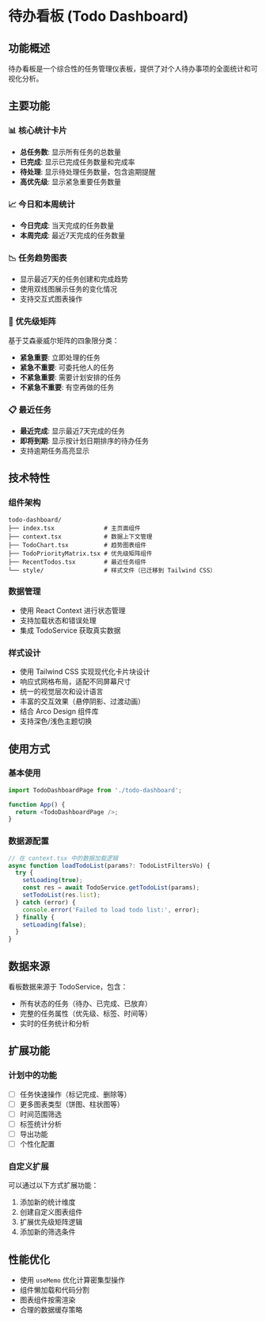 # 待办看板 (Todo Dashboard)

## 功能概述

待办看板是一个综合性的任务管理仪表板，提供了对个人待办事项的全面统计和可视化分析。

## 主要功能

### 📊 核心统计卡片
- **总任务数**: 显示所有任务的总数量
- **已完成**: 显示已完成任务数量和完成率
- **待处理**: 显示待处理任务数量，包含逾期提醒
- **高优先级**: 显示紧急重要任务数量

### 📈 今日和本周统计
- **今日完成**: 当天完成的任务数量
- **本周完成**: 最近7天完成的任务数量

### 📉 任务趋势图表
- 显示最近7天的任务创建和完成趋势
- 使用双线图展示任务的变化情况
- 支持交互式图表操作

### 🎯 优先级矩阵
基于艾森豪威尔矩阵的四象限分类：
- **紧急重要**: 立即处理的任务
- **紧急不重要**: 可委托他人的任务
- **不紧急重要**: 需要计划安排的任务
- **不紧急不重要**: 有空再做的任务

### 📋 最近任务
- **最近完成**: 显示最近7天完成的任务
- **即将到期**: 显示按计划日期排序的待办任务
- 支持逾期任务高亮显示

## 技术特性

### 组件架构
```
todo-dashboard/
├── index.tsx              # 主页面组件
├── context.tsx            # 数据上下文管理
├── TodoChart.tsx          # 趋势图表组件
├── TodoPriorityMatrix.tsx # 优先级矩阵组件
├── RecentTodos.tsx        # 最近任务组件
└── style/                 # 样式文件（已迁移到 Tailwind CSS）
```

### 数据管理
- 使用 React Context 进行状态管理
- 支持加载状态和错误处理
- 集成 TodoService 获取真实数据

### 样式设计
- 使用 Tailwind CSS 实现现代化卡片块设计
- 响应式网格布局，适配不同屏幕尺寸
- 统一的视觉层次和设计语言
- 丰富的交互效果（悬停阴影、过渡动画）
- 结合 Arco Design 组件库
- 支持深色/浅色主题切换

## 使用方式

### 基本使用
```javascript
import TodoDashboardPage from './todo-dashboard';

function App() {
  return <TodoDashboardPage />;
}
```

### 数据源配置
```javascript
// 在 context.tsx 中的数据加载逻辑
async function loadTodoList(params?: TodoListFiltersVo) {
  try {
    setLoading(true);
    const res = await TodoService.getTodoList(params);
    setTodoList(res.list);
  } catch (error) {
    console.error('Failed to load todo list:', error);
  } finally {
    setLoading(false);
  }
}
```

## 数据来源

看板数据来源于 TodoService，包含：
- 所有状态的任务（待办、已完成、已放弃）
- 完整的任务属性（优先级、标签、时间等）
- 实时的任务统计和分析

## 扩展功能

### 计划中的功能
- [ ] 任务快速操作（标记完成、删除等）
- [ ] 更多图表类型（饼图、柱状图等）
- [ ] 时间范围筛选
- [ ] 标签统计分析
- [ ] 导出功能
- [ ] 个性化配置

### 自定义扩展
可以通过以下方式扩展功能：
1. 添加新的统计维度
2. 创建自定义图表组件
3. 扩展优先级矩阵逻辑
4. 添加新的筛选条件

## 性能优化

- 使用 `useMemo` 优化计算密集型操作
- 组件懒加载和代码分割
- 图表组件按需渲染
- 合理的数据缓存策略 